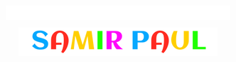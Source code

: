 <p align="center">
  <a href="https://github.com/SamirPaulb"> <img src="https://raw.githubusercontent.com/SamirPaul1/.github/main/welcome.svg"/> </a>
</p>


<p align="center">
  <a href="https://github.com/SamirPaulb"> <img src="https://raw.githubusercontent.com/SamirPaul1/.github/main/samirpaul.svg"/></a>
</p>
